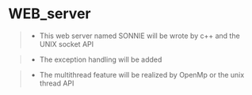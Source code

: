 # WEB_server

>* This web server named SONNIE will be wrote by c++ and the UNIX socket API

>* The exception handling will be added

>* The multithread feature will be realized by OpenMp or the unix thread API 
